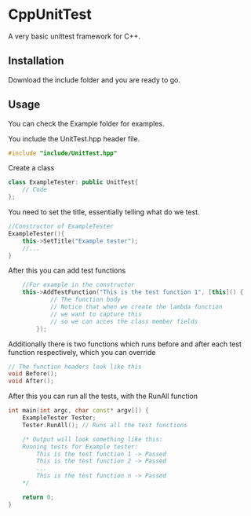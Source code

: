 # CppUnitTest

A very basic unittest framework for C++.

## Installation

Download the include folder and you are ready to go.

## Usage

You can check the Example folder for examples.

You include the UnitTest.hpp header file. 
```cpp
#include "include/UnitTest.hpp"
```
Create a class
```cpp
class ExampleTester: public UnitTest{
    // Code
};
```
You need to set the title, essentially telling what do we test.
```cpp
//Constructor of ExampleTester
ExampleTester(){
    this->SetTitle("Example tester");
    //...
}
```
After this you can add test functions
```cpp
    //For example in the constructor
    this->AddTestFunction("This is the test function 1", [this]() {
            // The function body
            // Notice that when we create the lambda function 
            // we want to capture this
            // so we can acces the class member fields
        });
```
Additionally there is two functions which runs before and after each test function respectively, which you can override
```cpp
// The function headers look like this
void Before();
void After();
```
After this you can run all the tests, with the RunAll function
```cpp
int main(int argc, char const* argv[]) {
    ExampleTester Tester;
    Tester.RunAll(); // Runs all the test functions

    /* Output will look something like this:
    Running tests for Example tester:
        This is the test function 1 -> Passed
        This is the test function 2 -> Passed
        ...
        This is the test function n -> Passed
    */

    return 0;
}
```
